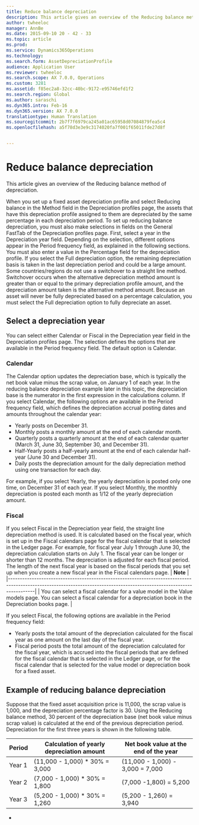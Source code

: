 ```yaml
---
title: Reduce balance depreciation
description: This article gives an overview of the Reducing balance method of depreciation.
author: twheeloc
manager: AnnBe
ms.date: 2015-09-10 20 - 42 - 33
ms.topic: article
ms.prod: 
ms.service: Dynamics365Operations
ms.technology: 
ms.search.form: AssetDepreciationProfile
audience: Application User
ms.reviewer: twheeloc
ms.search.scope: AX 7.0.0, Operations
ms.custom: 3281
ms.assetid: f85ec2a8-32cc-40bc-9172-e95746efd1f2
ms.search.region: Global
ms.author: saraschi
ms.dyn365.intro: Feb-16
ms.dyn365.version: AX 7.0.0
translationtype: Human Translation
ms.sourcegitcommit: 2b7f7f6979ca245a01ac65958d07084879fea5c4
ms.openlocfilehash: a5f78d3e3e9c3174020fa7f001f65011fde27d8f


---
```


# <a name="reduce-balance-depreciation"></a>Reduce balance depreciation

This article gives an overview of the Reducing balance method of depreciation.

When you set up a fixed asset depreciation profile and select Reducing balance in the Method field in the Depreciation profiles page, the assets that have this depreciation profile assigned to them are depreciated by the same percentage in each depreciation period. To set up reducing balance depreciation, you must also make selections in fields on the General FastTab of the Depreciation profiles page. First, select a year in the Depreciation year field. Depending on the selection, different options appear in the Period frequency field, as explained in the following sections. You must also enter a value in the Percentage field for the depreciation profile. If you select the Full depreciation option, the remaining depreciation basis is taken in the last depreciation period and could be a large amount. Some countries/regions do not use a switchover to a straight line method. Switchover occurs when the alternative depreciation method amount is greater than or equal to the primary depreciation profile amount, and the depreciation amount taken is the alternative method amount. Because an asset will never be fully depreciated based on a percentage calculation, you must select the Full depreciation option to fully depreciate an asset.

## <a name="select-a-depreciation-year"></a>Select a depreciation year
You can select either Calendar or Fiscal in the Depreciation year field in the Depreciation profiles page. The selection defines the options that are available in the Period frequency field. The default option is Calendar.
### <a name="calendar"></a>Calendar

The Calendar option updates the depreciation base, which is typically the net book value minus the scrap value, on January 1 of each year. In the reducing balance depreciation example later in this topic, the depreciation base is the numerator in the first expression in the calculations column. If you select Calendar, the following options are available in the Period frequency field, which defines the depreciation accrual posting dates and amounts throughout the calendar year:
-   Yearly posts on December 31.
-   Monthly posts a monthly amount at the end of each calendar month.
-   Quarterly posts a quarterly amount at the end of each calendar quarter (March 31, June 30, September 30, and December 31).
-   Half-Yearly posts a half-yearly amount at the end of each calendar half-year (June 30 and December 31).
-   Daily posts the depreciation amount for the daily depreciation method using one transaction for each day.

For example, if you select Yearly, the yearly depreciation is posted only one time, on December 31 of each year. If you select Monthly, the monthly depreciation is posted each month as 1/12 of the yearly depreciation amount.

### <a name="fiscal"></a>Fiscal

If you select Fiscal in the Depreciation year field, the straight line depreciation method is used. It is calculated based on the fiscal year, which is set up in the Fiscal calendars page for the fiscal calendar that is selected in the Ledger page. For example, for fiscal year July 1 through June 30, the depreciation calculation starts on July 1. The fiscal year can be longer or shorter than 12 months. The depreciation is adjusted for each fiscal period. The length of the next fiscal year is based on the fiscal periods that you set up when you create a new fiscal year in the Fiscal calendars page.
| **Note**                                                                                                                                                              |
|-----------------------------------------------------------------------------------------------------------------------------------------------------------------------|
| You can select a fiscal calendar for a value model in the Value models page. You can select a fiscal calendar for a depreciation book in the Depreciation books page. |

If you select Fiscal, the following options are available in the Period frequency field:
-   Yearly posts the total amount of the depreciation calculated for the fiscal year as one amount on the last day of the fiscal year.
-   Fiscal period posts the total amount of the depreciation calculated for the fiscal year, which is accrued into the fiscal periods that are defined for the fiscal calendar that is selected in the Ledger page, or for the fiscal calendar that is selected for the value model or depreciation book for a fixed asset.

## <a name="example-of-reducing-balance-depreciation"></a>Example of reducing balance depreciation
Suppose that the fixed asset acquisition price is 11,000, the scrap value is 1,000, and the depreciation percentage factor is 30. Using the Reducing balance method, 30 percent of the depreciation base (net book value minus scrap value) is calculated at the end of the previous depreciation period. Depreciation for the first three years is shown in the following table.

| Period | Calculation of yearly depreciation amount | Net book value at the end of the year |
|--------|-------------------------------------------|---------------------------------------|
| Year 1 | (11,000 - 1,000) \* 30% = 3,000           | (11,000 - 1,000) - 3,000 = 7,000      |
| Year 2 | (7,000 - 1,000) \* 30% = 1,800            | (7,000 -1,800) = 5,200                |
| Year 3 | (5,200 - 1,000) \* 30% = 1,260            | (5,200 - 1,260) = 3,940               |

 
-






<!--HONumber=Feb17_HO3-->


